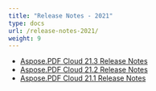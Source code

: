 ```yaml
---
title: "Release Notes - 2021"
type: docs
url: /release-notes-2021/
weight: 9
---
```

- [Aspose.PDF Cloud 21.3 Release Notes](/pdf/aspose-pdf-cloud-20-3-release-notes/)
- [Aspose.PDF Cloud 21.2 Release Notes](/pdf/aspose-pdf-cloud-20-2-release-notes/)
- [Aspose.PDF Cloud 21.1 Release Notes](/pdf/aspose-pdf-cloud-20-1-release-notes/)
